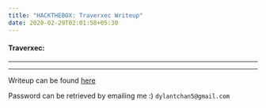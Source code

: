 ```yaml
---
title: "HACKTHEBOX: Traverxec Writeup"
date: 2020-02-29T02:01:58+05:30
---
```



#### Traverxec:
***
***
Writeup can be found [here](https://drive.google.com/open?id=18KUd0mk0fpmPKEjlVr_bkN_KyH4gq6ub)

Password can be retrieved by emailing me :)
`dylantchan5@gmail.com`
